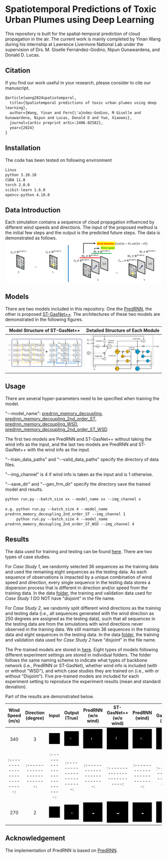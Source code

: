 # Spatiotemporal Predictions of Toxic Urban Plumes using Deep Learning

This repository is built for the spatial-temporal prediction of cloud propagation in the air. The current work is mainly completed by Yinan Wang during his internship at Lawrence Livermore National Lab under the supervision of Drs. M. Giselle Fernández-Godino, Nipun Gunawardena, and Donald D. Lucas.


## Citation

If you find our work useful in your research, please consider to cite our manuscript.

```
@article{wang2024spatiotemporal,
  title={Spatiotemporal predictions of toxic urban plumes using deep learning},
  author={Wang, Yinan and Fern{\'a}ndez-Godino, M Giselle and Gunawardena, Nipun and Lucas, Donald D and Yue, Xiaowei},
  journal={arXiv preprint arXiv:2406.02582},
  year={2024}
}
```

## Installation

The code has been tested on following environment

```
Linux
python 3.10.10
CUDA 11.8
torch 2.0.0
scikit-learn 1.6.0
opencv-python 4.10.0
```

## Data Introduction

Each simulation contains a sequence of cloud propagation influenced by different wind speeds and directions. The input of the proposed method is the initial few steps and the output is the predicted future steps. The data is demonstrated as follows.
![data](./Images/Inputs.png)


## Models

There are two models included in this repository. One the [PredRNN](https://github.com/thuml/predrnn-pytorch), the other is proposed [ST-GasNet++](./ST-GasNet/core/models/predrnn_memory_decoupling_2nd_order_ST.py). The architectures of these two models are demonstrated in the following figures. 

Model Structure of ST-GasNet++ |  Detailed Structure of Each Module
:-------------------------:|:-------------------------:
![model_arc](./Images/GasNet_Structure.png)  |  ![module_arc](./Images/GasNet_Module.png)



## Usage

There are several hyper-parameters need to be specified when training the model.

"--model_name": [predrnn_memory_decoupling](./ST-GasNet/core/models/predrnn_memory_decoupling.py), [predrnn_memory_decoupling_2nd_order_ST](./ST-GasNet/core/models/predrnn_memory_decoupling_2nd_order_ST), [predrnn_memory_decoupling_WSD](./ST-GasNet/core/models/predrnn_memory_decoupling_WSD.py), [predrnn_memory_decoupling_2nd_order_ST_WSD](./ST-GasNet/core/models/predrnn_memory_decoupling_2nd_order_ST_WSD)

The first two models are PredRNN and ST-GasNet++ without taking the wind info as the input, and the last two models are PredRNN and ST-GasNet++ with the wind info as the input.

"--train_data_paths" and "--valid_data_paths" specify the directory of data files.

"--img_channel" is 4 if wind info is taken as the input and is 1 otherwise.

"--save_dir" and "--gen_frm_dir" specify the directory save the trained model and results.

```
python run.py --batch_size xx --model_name xx --img_channel x

e.g. python run.py --batch_size 4 --model_name predrnn_memory_decoupling_2nd_order_ST --img_channel 1
     python run.py --batch_size 4 --model_name predrnn_memory_decoupling_2nd_order_ST_WSD --img_channel 4
```

## Results

The data used for training and testing can be found [here](./Data). There are two types of case studies. 

For *Case Study 1*, we randomly selected 36 sequences as the training data and used the remaining eight sequences as the testing data. As each sequence of observations is impacted by a unique combination of wind speed and direction, every single sequence in the testing data stores a dispersion process that is different in direction and/or speed from the training data. In the data [folder](./Data), the training and validation data used for *Case Study 1* DO NOT have "disjoint" in the file name.

For *Case Study 2*, we randomly split different wind directions as the training and testing data (i.e., all sequences generated with the wind direction as 250 degrees are assigned as the testing data), such that all sequences in the testing data are from the simulations with wind directions never observed in the training data. We still maintain 36 sequences in the training data and eight sequences in the testing data. In the data [folder](./Data), the training and validation data used for *Case Study 2* have "disjoint" in the file name.

The Pre-trained models are stored in [here](./Pretrained_Models). Eight types of models following different experiment settings are stored in individual folders. The folder follows the same naming scheme to indicate what types of backbone network (i.e., PredRNN or ST-GasNet), whether wind info is included (with or without "WSD"), and which case studies they are trained on (i.e., with or without "Disjoint"). Five pre-trained models are included for each experiment setting to reproduce the experiment results (mean and standard deviation).

Part of the results are demonstrated below.

Wind Speed (m/s) | Direction (degree) | Input |  Output (True) |  PredRNN (w/o wind) |  ST-GasNet++ (w/o wind) |  PredRNN (wind) |  ST-GasNet++ (wind)
:-------------------------:|:-------------------------:|:-------------------------:|:-------------------------:|:-------------------------:|:-------------------------:|:-------------------------:|:-------------------------:
340 | 3 |  ![1-1](./Images/1-1.gif)  |  ![1-2](./Images/1-2.gif)  |  ![1-3](./Images/1-3.gif)  |  ![1-4](./Images/1-4.gif)  |  ![1-5](./Images/1-5.gif)  |  ![1-6](./Images/1-6.gif)
:-------------------------:|:-------------------------:|:-------------------------:|:-------------------------:|:-------------------------:|:-------------------------:|:-------------------------:|:-------------------------:
270 | 2 |  ![2-1](./Images/2-1.gif)  |  ![2-2](./Images/2-2.gif)  |  ![2-3](./Images/2-3.gif)  |  ![2-4](./Images/2-4.gif)  |  ![2-5](./Images/2-5.gif)  |  ![2-6](./Images/2-6.gif)

## Acknowledgement

The implementation of PredRNN is based on [PredRNN](https://github.com/thuml/predrnn-pytorch).



